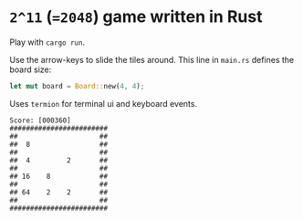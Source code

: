 # `2^11` (`=2048`) game written in Rust

Play with `cargo run`.

Use the arrow-keys to slide the tiles around.
This line in `main.rs` defines the board size:
```rust
let mut board = Board::new(4, 4);
```

Uses `termion` for terminal ui and keyboard events.

```text
Score: [000360]
########################
##                    ##
##  8                 ##
##                    ##
##  4         2       ##
##                    ##
## 16    8            ##
##                    ##
## 64    2    2       ##
##                    ##
########################
```
